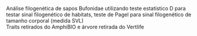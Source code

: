 Análise filogenética de sapos Bufonidae
utilizando teste estatístico D para testar sinal filogenético de habitats, teste de Pagel para sinal filogenético de tamanho corporal (medida SVL)  
Traits retirados do AmphiBIO e árvore retirada do Vertlife
